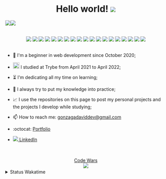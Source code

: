   <h1 align="center">Hello world!  <img src="https://media.giphy.com/media/X1XORnJ6ErubS/giphy.gif" width="55px"></h1>

<!-- <div align="center"> -->
 <img src="https://github-readme-stats.vercel.app/api?username=Gonzagadavid&show_icons=true&theme=chartreuse-dark" /><img src="https://github-readme-stats.vercel.app/api/top-langs/?username=Gonzagadavid&layout=compact&theme=chartreuse-dark"/>
<!-- </div> -->

<br>
<div align="center">
  <img src="https://img.shields.io/badge/-HTML5-1C1C1C?style=plastic&logo=html5&logoColor=E34F26" width="85px"> 
  <img src="https://img.shields.io/badge/-CSS3-1C1C1C?style=plastic&logo=css3&logoColor=1572B6" width="75px"> 
  <img src="https://img.shields.io/badge/-JavaScript-1C1C1C?style=plastic&logo=javascript&logoColor=eed718" width="110px"> 
  <img src="https://img.shields.io/badge/-TypeScript-1C1C1C?style=plastic&logo=typescript&logoColor=3178C6" width="110px">
  <img src="https://img.shields.io/badge/-Python-1C1C1C?style=plastic&logo=python&logoColor=3776AB" width="85px"> 
  <img src="https://img.shields.io/badge/-Node.js-1C1C1C?style=plastic&logo=Node.js&logoColor=3C873A" width="90px"> 
  <img src="https://img.shields.io/badge/-ReactJs-1C1C1C?logo=react&logoColor=61DAFB&style=plastic" width="90px"> 
  <img src="https://img.shields.io/badge/-MongoDB-1C1C1C?style=plastic&logo=mongodb&logoColor=47A248" width="105px">  
  <img src="https://img.shields.io/badge/-MySQL-1C1C1C?style=plastic&logo=mysql&logoColor=4479A1" width="85px">
  <img src="https://img.shields.io/badge/-git-1C1C1C?logo=git&logoColor=F05032&style=plastic" width="55px">
  <img src="https://img.shields.io/badge/-React%20Router-1C1C1C?logo=react-router&logoColor=CA4245&style=plastic" width="130px">
  <img src="https://img.shields.io/badge/-Redux-1C1C1C?logo=redux&logoColor=764ABC&style=plastic" width="85px"> 
  <img src="https://img.shields.io/badge/-Express-1C1C1C?style=plastic&logo=express&logoColor=fff" width="95px"> 
  <img src="https://img.shields.io/badge/-NPM-1C1C1C?logo=npm&logoColor=CB3837&style=plastic" width="70px"> 
  <img src="https://img.shields.io/badge/-Jest-1C1C1C?logo=jest&logoColor=C21325&style=plastic" width="65px"> 
  <img src="https://img.shields.io/badge/-Testing%20Library-1C1C1C?logo=testing-library&logoColor=E33332&style=plastic" width="150px">
  <img src="https://img.shields.io/badge/-Chai-1C1C1C?style=plastic&logo=chai&logoColor=A30701" width="72px">
  <img src="https://img.shields.io/badge/-Mocha-1C1C1C?style=plastic&logo=mocha&logoColor=8D6748" width="85px">
  <img src="https://img.shields.io/badge/-Swagger-1C1C1C?style=plastic&logo=swagger&logoColor=85EA2D" width="105px">
</div>
<br>

- :hatching_chick: I'm a beginner in web development since October 2020;

- <img src="https://emoji.slack-edge.com/TMDDFEPFU/trybe/54202dc3a934a845.png" height="20px" width="20px"> I studied at Trybe from April 2021 to April 2022; 

- :hourglass_flowing_sand: I'm dedicating all my time on learning;

- :muscle: I always try to put my knowledge into practice;

- :chart_with_upwards_trend: I use the repositories on this page to post my personal projects and the projects I develop while studying;

- 📫 How to reach me: gonzagadaviddev@gmail.com

- :octocat: <a href="https://gonzagadavid.github.io/portfolio">Portfolio</a>

- <img src="https://i.stack.imgur.com/gVE0j.png"/><a href="https://www.linkedin.com/in/david-gonzaga/"> LinkedIn</a>

<br>

  <br>
<div align="center">
  <div><a href="https://www.codewars.com/users/Gonzagadavid">Code Wars</a></div>
  <img src="https://www.codewars.com/users/Gonzagadavid/badges/large" />
</div>

<details>
  <summary> Status Wakatime </summary> 
  <!--START_SECTION:waka-->
![Code Time](http://img.shields.io/badge/Code%20Time-61%20hrs%2031%20mins-blue)

![Profile Views](http://img.shields.io/badge/Profile%20Views-3-blue)

**🐱 My GitHub Data** 

> 🏆 930 Contributions in the Year 2022
 > 
> 📦 680.9 kB Used in GitHub's Storage 
 > 
> 💼 Opted to Hire
 > 
> 📜 92 Public Repositories 
 > 
> 🔑 57 Private Repositories  
 > 
**I'm a Night 🦉** 

```text
🌞 Morning    117 commits    █░░░░░░░░░░░░░░░░░░░░░░░░   6.6% 
🌆 Daytime    764 commits    ██████████░░░░░░░░░░░░░░░   43.12% 
🌃 Evening    735 commits    ██████████░░░░░░░░░░░░░░░   41.48% 
🌙 Night      156 commits    ██░░░░░░░░░░░░░░░░░░░░░░░   8.8%

```
📅 **I'm Most Productive on Tuesday** 

```text
Monday       198 commits    ██░░░░░░░░░░░░░░░░░░░░░░░   11.17% 
Tuesday      378 commits    █████░░░░░░░░░░░░░░░░░░░░   21.33% 
Wednesday    295 commits    ████░░░░░░░░░░░░░░░░░░░░░   16.65% 
Thursday     302 commits    ████░░░░░░░░░░░░░░░░░░░░░   17.04% 
Friday       198 commits    ██░░░░░░░░░░░░░░░░░░░░░░░   11.17% 
Saturday     179 commits    ██░░░░░░░░░░░░░░░░░░░░░░░   10.1% 
Sunday       222 commits    ███░░░░░░░░░░░░░░░░░░░░░░   12.53%

```


📊 **This Week I Spent My Time On** 

```text
⌚︎ Time Zone: America/Sao_Paulo

💬 Programming Languages: 
TypeScript               14 hrs 54 mins      ████████████████████░░░░░   79.67% 
JavaScript               2 hrs 41 mins       ███░░░░░░░░░░░░░░░░░░░░░░   14.38% 
GraphQL                  40 mins             █░░░░░░░░░░░░░░░░░░░░░░░░   3.62% 
JSON                     19 mins             ░░░░░░░░░░░░░░░░░░░░░░░░░   1.76% 
CSS                      3 mins              ░░░░░░░░░░░░░░░░░░░░░░░░░   0.3%

🔥 Editors: 
VS Code                  18 hrs 42 mins      █████████████████████████   100.0%

🐱‍💻 Projects: 
ecommerce                15 hrs 6 mins       ████████████████████░░░░░   80.76% 
estudos                  3 hrs 18 mins       ████░░░░░░░░░░░░░░░░░░░░░   17.66% 
tests                    16 mins             ░░░░░░░░░░░░░░░░░░░░░░░░░   1.43% 
github-followers         1 min               ░░░░░░░░░░░░░░░░░░░░░░░░░   0.15%

💻 Operating System: 
Linux                    18 hrs 42 mins      █████████████████████████   100.0%

```

**I Mostly Code in JavaScript** 

```text
JavaScript               77 repos            ███████████████████░░░░░░   78.57% 
TypeScript               9 repos             ██░░░░░░░░░░░░░░░░░░░░░░░   9.18% 
HTML                     5 repos             █░░░░░░░░░░░░░░░░░░░░░░░░   5.1% 
Python                   4 repos             █░░░░░░░░░░░░░░░░░░░░░░░░   4.08% 
Shell                    3 repos             ░░░░░░░░░░░░░░░░░░░░░░░░░   3.06%

```


**Timeline**

![Chart not found](https://raw.githubusercontent.com/Gonzagadavid/Gonzagadavid/main/charts/bar_graph.png) 


 Last Updated on 10/05/2022 18:59:52 UTC
<!--END_SECTION:waka--> 
</details>



